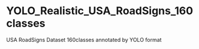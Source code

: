 # YOLO_Realistic_USA_RoadSigns_160classes
USA RoadSigns Dataset 160classes annotated by YOLO format 

